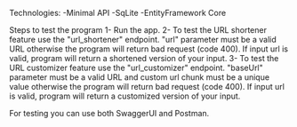 
Technologies:
-Minimal API
-SqLite
-EntityFramework Core

Steps to test the program
1- Run the app.
2- To test the URL shortener feature use the "url_shortener" endpoint. "url" parameter must be a valid URL otherwise the program will return bad request (code 400).
If input url is valid, program will return a shortened version of your input.
3- To test the URL customizer feature use the "url_customizer" endpoint. "baseUrl" parameter must be a valid URL and custom url chunk must be a unique value otherwise 
the program will return bad request (code 400). If input url is valid, program will return a customized version of your input.

For testing you can use both SwaggerUI and Postman.
